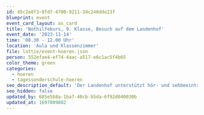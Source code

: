 ```yaml
---
id: 45c2e0f3-0fd7-4700-9211-34c240dde23f
blueprint: event
event_card_layout: as_card
title: 'Nothilfekurs, 9. Klasse, Besuch auf dem Landenhof'
event_date: '2023-11-14'
time: '08.30 - 12.00 Uhr'
location: 'Aula und Klassenzimmer'
file: lottie/event-hoeren.json
person: 552efae4-ef74-4aac-a517-e6c1ac5f4b65
color_theme: green
categories:
  - hoeren
  - tagessonderschule-hoeren
seo_description_default: 'Der Landenhof unterstützt hör- und sehbeeinträchtigte Kinder & Jugendliche in ihrem selbstbestimmten Leben durch Förderung ihrer Fähigkeiten & Entwicklung'
seo_hidden: false
updated_by: 685e5b8a-1ba7-40cb-b5da-6f92d040030b
updated_at: 1697009802
---
```

